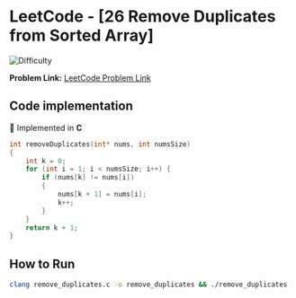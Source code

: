 # LeetCode - [26 Remove Duplicates from Sorted Array]

![Difficulty](https://img.shields.io/badge/Difficulty-easy-green)

**Problem Link:** [LeetCode Problem Link](https://leetcode.com/problems/remove-duplicates-from-sorted-array/description/)

## Code implementation

📝 Implemented in **C**

```C
int removeDuplicates(int* nums, int numsSize)
{
    int k = 0;
    for (int i = 1; i < numsSize; i++) {
        if (nums[k] != nums[i])
        {
            nums[k + 1] = nums[i];
            k++;
        }
    }
    return k + 1;
}
```

## How to Run

```sh
clang remove_duplicates.c -o remove_duplicates && ./remove_duplicates
```
